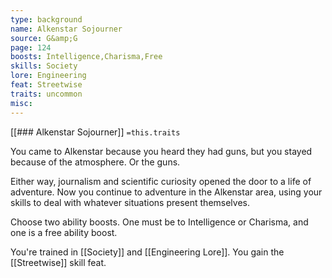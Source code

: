 ```yaml
---
type: background
name: Alkenstar Sojourner 
source: G&amp;G
page: 124
boosts: Intelligence,Charisma,Free
skills: Society
lore: Engineering
feat: Streetwise
traits: uncommon
misc: 
---
```


[[### Alkenstar Sojourner]]
`=this.traits`


You came to Alkenstar because you heard they had guns, but you stayed because of the atmosphere. Or the guns.

Either way, journalism and scientific curiosity opened the door to a life of adventure. Now you continue to adventure in the Alkenstar area, using your skills to deal with whatever situations present themselves.

Choose two ability boosts. One must be to Intelligence or Charisma, and one is a free ability boost.

You're trained in [[Society]] and [[Engineering Lore]]. You gain the [[Streetwise]] skill feat.

